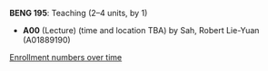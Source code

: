 **BENG 195**: Teaching (2–4 units, by 1)

- **A00** (Lecture) (time and location TBA) by Sah, Robert Lie-Yuan (A01889190)

[Enrollment numbers over time](./BENG195.tsv)
